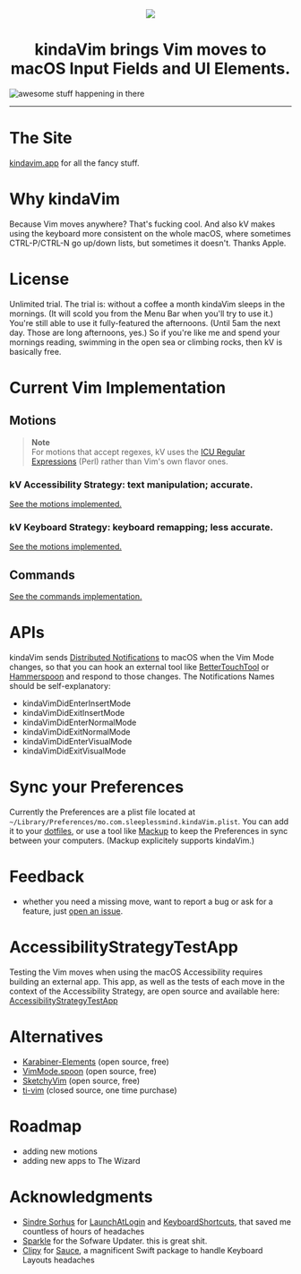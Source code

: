 <div align="center">
    <img src="https://github.com/godbout/kindaVim.theapp/blob/master/assets/icon.png">
    <h1>kindaVim brings Vim moves to macOS Input Fields and UI Elements.</h1>
</div>

![awesome stuff happening in there](https://raw.githubusercontent.com/godbout/kindaVim.theapp/master/assets/gif.gif "hehe")

---

# The Site

[kindavim.app](https://kindavim.app) for all the fancy stuff.

# Why kindaVim

Because Vim moves anywhere? That's fucking cool.
And also kV makes using the keyboard more consistent on the whole macOS, where sometimes CTRL-P/CTRL-N go up/down lists, but sometimes it doesn't.
Thanks Apple.

# License

Unlimited trial.
The trial is: without a coffee a month kindaVim sleeps in the mornings. (It will scold you from the Menu Bar when you'll try to use it.)
You're still able to use it fully-featured the afternoons. (Until 5am the next day. Those are long afternoons, yes.)
So if you're like me and spend your mornings reading, swimming in the open sea or climbing rocks, then kV is basically free.

# Current Vim Implementation

## Motions

> **Note**  
> For motions that accept regexes, kV uses the [ICU Regular Expressions](https://unicode-org.github.io/icu/userguide/strings/regexp.html) (Perl) rather than Vim's own flavor ones.

### kV Accessibility Strategy: text manipulation; accurate.

[See the motions implemented.](https://github.com/godbout/kindaVim.theapp/blob/master/AccessibilityStrategyImplementation.md#accessibility-strategy)

### kV Keyboard Strategy: keyboard remapping; less accurate.

[See the motions implemented.](https://github.com/godbout/kindaVim.theapp/blob/master/KeyboardStrategyImplementation.md#keyboard-strategy)

## Commands

[See the commands implementation.](https://github.com/godbout/kindaVim.theapp/blob/master/CommandsImplementation.md#commands)

# APIs

kindaVim sends [Distributed Notifications](https://developer.apple.com/documentation/foundation/distributednotificationcenter) to macOS when the Vim Mode changes, so that you can hook an external tool like [BetterTouchTool](https://www.google.com/search?q=bettertouchtool) or [Hammerspoon](https://www.hammerspoon.org) and respond to those changes.
The Notifications Names should be self-explanatory:
* kindaVimDidEnterInsertMode
* kindaVimDidExitInsertMode
* kindaVimDidEnterNormalMode
* kindaVimDidExitNormalMode
* kindaVimDidEnterVisualMode
* kindaVimDidExitVisualMode

# Sync your Preferences

Currently the Preferences are a plist file located at `~/Library/Preferences/mo.com.sleeplessmind.kindaVim.plist`.
You can add it to your [dotfiles](https://dotfiles.github.io), or use a tool like [Mackup](https://github.com/lra/mackup) to keep the Preferences in sync between your computers. (Mackup explicitely supports kindaVim.) 

# Feedback

* whether you need a missing move, want to report a bug or ask for a feature, just [open an issue](https://github.com/godbout/kindaVim.theapp/issues/new).

# AccessibilityStrategyTestApp

Testing the Vim moves when using the macOS Accessibility requires building an external app. This app, as well as the tests of each move in the context of the Accessibility Strategy, are open source and available here: [AccessibilityStrategyTestApp](https://github.com/godbout/AccessibilityStrategyTestApp)

# Alternatives

* [Karabiner-Elements](https://karabiner-elements.pqrs.org) (open source, free)
* [VimMode.spoon](https://github.com/dbalatero/VimMode.spoon) (open source, free)
* [SketchyVim](https://github.com/FelixKratz/SketchyVim) (open source, free)
* [ti-vim](https://vim.tonisives.com) (closed source, one time purchase)

# Roadmap

* adding new motions
* adding new apps to The Wizard

# Acknowledgments

* [Sindre Sorhus](https://github.com/sindresorhus) for [LaunchAtLogin](https://github.com/sindresorhus/LaunchAtLogin) and [KeyboardShortcuts](https://github.com/sindresorhus/KeyboardShortcuts), that saved me countless of hours of headaches
* [Sparkle](https://sparkle-project.org) for the Sofware Updater. this is great shit.
* [Clipy](https://github.com/Clipy) for [Sauce](https://github.com/Clipy/Sauce), a magnificent Swift package to handle Keyboard Layouts headaches
